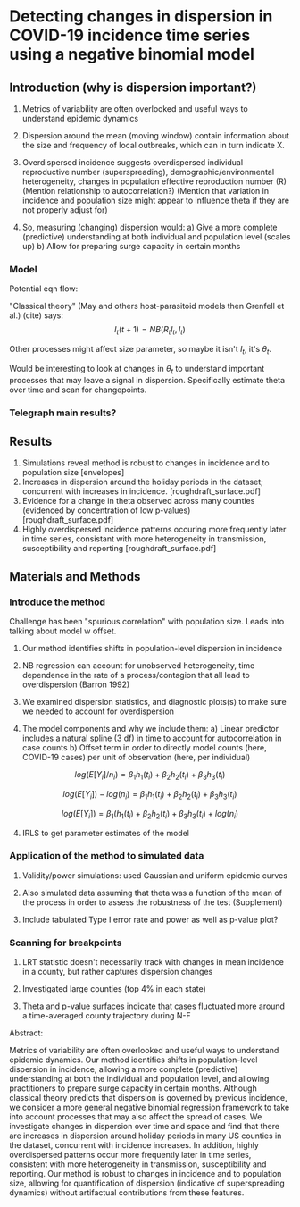 # Detecting changes in dispersion in COVID-19 incidence time series using a negative binomial model


## Introduction (why is dispersion important?)

1. Metrics of variability are often overlooked and useful ways to understand epidemic dynamics

2. Dispersion around the mean (moving window) contain information about the size and frequency of local outbreaks, which can in turn indicate X.

2. Overdispersed incidence suggests overdispersed individual reproductive number (superspreading), demographic/environmental heterogeneity, changes in population effective reproduction number (R)
(Mention relationship to autocorrelation?)
(Mention that variation in incidence and population size might appear to influence theta if they are not properly adjust for)

4. So, measuring (changing) dispersion would:
 a) Give a more complete (predictive) understanding at both individual and population level (scales up)
 b) Allow for preparing surge capacity in certain months



### Model
Potential eqn flow:

"Classical theory" (May and others host-parasitoid models then Grenfell et al.) (cite) says:
$$I_t(t+1) = NB(R_t I_t, I_t)$$

Other processes might affect size parameter, so maybe it isn't $I_t$, it's $\theta_t$. 

Would be interesting to look at changes in $\theta_t$ to understand important processes that may leave a signal in dispersion. Specifically estimate theta over time and scan for changepoints. 

### Telegraph main results?


## Results

1. Simulations reveal method is robust to changes in incidence and to population size
[envelopes] 
2. Increases in dispersion around the holiday periods in the dataset; concurrent with increases in incidence.
[roughdraft_surface.pdf]
3. Evidence for a change in theta observed across many counties (evidenced by concentration of low p-values)  
[roughdraft_surface.pdf]
4. Highly overdispersed incidence patterns occuring more frequently later in time series, consistant with more heterogeneity in transmission, susceptibility and reporting
[roughdraft_surface.pdf]




## Materials and Methods

### Introduce the method

Challenge has been "spurious correlation" with population size.
Leads into talking about model w offset.

1. Our method identifies shifts in population-level dispersion in incidence

2. NB regression can account for unobserved heterogeneity, time dependence in the rate of a process/contagion that all lead to overdispersion (Barron 1992)

3. We examined dispersion statistics, and diagnostic plots(s) to make sure we needed to account for overdispersion

3. The model components and why we include them:
  a) Linear predictor includes a natural spline (3 df) in time to account for autocorrelation in case counts
  b) Offset term in order to directly model counts (here, COVID-19 cases) per unit of observation (here, per individual)
  
  $$log(E[Y_i]/n_i) = \beta_1h_1(t_i) + \beta_2h_2(t_i) + \beta_3h_3(t_i)$$
  
  $$log(E[Y_i])-log(n_i) = \beta_1h_1(t_i) + \beta_2h_2(t_i) + \beta_3h_3(t_i)$$
  
  $$log(E[Y_i]) = \beta_1(h_1(t_i) + \beta_2h_2(t_i) + \beta_3h_3(t_i) + log(n_i)$$

4. IRLS to get parameter estimates of the model

### Application of the method to simulated data

1. Validity/power simulations: used Gaussian and uniform epidemic curves

2. Also simulated data assuming that theta was a function of the mean of the process in order to assess the robustness of the test (Supplement)

3. Include tabulated Type I error rate and power as well as p-value plot?

### Scanning for breakpoints 

1. LRT statistic doesn't necessarily track with changes in mean incidence in a county, but rather captures dispersion changes

2. Investigated large counties (top 4% in each state)

2. Theta and p-value surfaces indicate that cases fluctuated more around a time-averaged county trajectory during N-F 


Abstract:

Metrics of variability are often overlooked and useful ways to understand epidemic dynamics. Our method identifies shifts in population-level dispersion in incidence, allowing a more complete (predictive) understanding at both the individual and population level, and allowing practitioners to prepare surge capacity in certain months. Although classical theory predicts that dispersion is governed by previous incidence, we consider a more general negative binomial regression framework to take into account processes that may also affect the spread of cases. We investigate changes in dispersion over time and space and find that there are increases in dispersion around holiday periods in many US counties in the dataset, concurrent with incidence increases. In addition, highly overdispersed patterns occur more frequently later in time series, consistent with more heterogeneity in transmission, susceptibility and reporting. Our method is robust to changes in incidence and to population size, allowing for quantification of dispersion (indicative of superspreading dynamics) without artifactual contributions from these features.

































